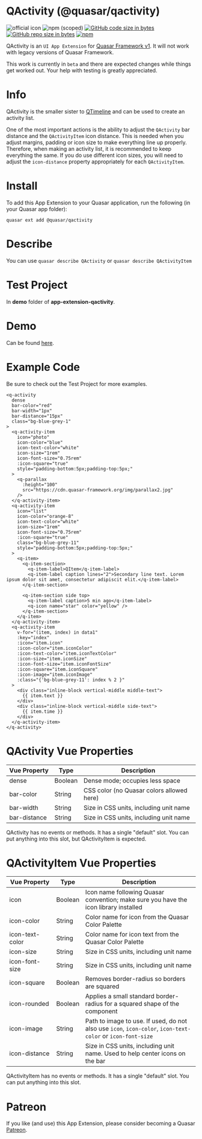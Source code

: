 QActivity (@quasar/qactivity)
===

![official icon](https://img.shields.io/badge/Quasar%201.0-Official%20UI%20App%20Extension-blue.svg)
![npm (scoped)](https://img.shields.io/npm/v/@quasar/quasar-app-extension-qactivity.svg?style=plastic)
[![GitHub code size in bytes](https://img.shields.io/github/languages/code-size/quasarframework/app-extension-qactivity.svg)]()
[![GitHub repo size in bytes](https://img.shields.io/github/repo-size/quasarframework/app-extension-qactivity.svg)]()
[![npm](https://img.shields.io/npm/dt/@quasar/quasar-app-extension-qactivity.svg)](https://www.npmjs.com/package/@quasar/quasar-app-extension-qactivity)

QActivity is an `UI App Extension` for [Quasar Framework v1](https://v1.quasar-framework.org/). It will not work with legacy versions of Quasar Framework.

This work is currently in `beta` and there are expected changes while things get worked out. Your help with testing is greatly appreciated.

# Info
QActivity is the smaller sister to [QTimeline](https://v1.quasar-framework.org/vue-components/timeline) and can be used to create an activity list.

One of the most important actions is the ability to adjust the `QActivity` bar distance and the `QActivityItem` icon distance. This is needed when you adjust margins, padding or icon size to make everything line up properly. Therefore, when making an activity list, it is recommended to keep everything the same. If you do use different icon sizes, you will need to adjust the `icon-distance` property appropriately for each `QActivityItem`.

# Install
To add this App Extension to your Quasar application, run the following (in your Quasar app folder):
```
quasar ext add @quasar/qactivity
```

# Describe
You can use `quasar describe QActivity` or `quasar describe QActivityItem`

# Test Project
In **demo** folder of **app-extension-qactivity**.

# Demo
Can be found [here](https://quasarframework.github.io/app-extension-qactivity/demo/dist/spa/#/).

# Example Code
Be sure to check out the Test Project for more examples.
```
<q-activity
  dense
  bar-color="red"
  bar-width="1px"
  bar-distance="15px"
  class="bg-blue-grey-1"
>
  <q-activity-item
    icon="photo"
    icon-color="blue"
    icon-text-color="white"
    icon-size="1rem"
    icon-font-size="0.75rem"
    :icon-square="true"
    style="padding-bottom:5px;padding-top:5px;"
  >
    <q-parallax
      :height="100"
      src="https://cdn.quasar-framework.org/img/parallax2.jpg"
    />
  </q-activity-item>
  <q-activity-item
    icon="list"
    icon-color="orange-8"
    icon-text-color="white"
    icon-size="1rem"
    icon-font-size="0.75rem"
    :icon-square="true"
    class="bg-blue-grey-11"
    style="padding-bottom:5px;padding-top:5px;"
  >
    <q-item>
      <q-item-section>
        <q-item-label>QItem</q-item-label>
        <q-item-label caption lines="2">Secondary line text. Lorem ipsum dolor sit amet, consectetur adipiscit elit.</q-item-label>
      </q-item-section>

      <q-item-section side top>
        <q-item-label caption>5 min ago</q-item-label>
        <q-icon name="star" color="yellow" />
      </q-item-section>
    </q-item>
  </q-activity-item>
  <q-activity-item
    v-for="(item, index) in data1"
    :key="index"
    :icon="item.icon"
    :icon-color="item.iconColor"
    :icon-text-color="item.iconTextColor"
    :icon-size="item.iconSize"
    :icon-font-size="item.iconFontSize"
    :icon-square="item.iconSquare"
    :icon-image="item.iconImage"
    :class="{'bg-blue-grey-11': index % 2 }"
  >
    <div class="inline-block vertical-middle middle-text">
      {{ item.text }}
    </div>
    <div class="inline-block vertical-middle side-text">
      {{ item.time }}
    </div>
  </q-activity-item>
</q-activity>
```

# QActivity Vue Properties
| Vue&nbsp;Property | Type	| Description |
|---|---|---|
| dense | Boolean | Dense mode; occupies less space |
| bar-color | String | CSS color (no Quasar colors allowed here) |
| bar-width | String | Size in CSS units, including unit name |
| bar-distance | String | Size in CSS units, including unit name |

QActivity has no events or methods. It has a single "default" slot. You can put anything into this slot, but QActivityItem is expected.

# QActivityItem Vue Properties
| Vue&nbsp;Property | Type	| Description |
|---|---|---|
| icon | Boolean | Icon name following Quasar convention; make sure you have the icon library installed |
| icon-color | String | Color name for icon from the Quasar Color Palette |
| icon-text-color | String | Color name for icon text from the Quasar Color Palette |
| icon-size | String | Size in CSS units, including unit name |
| icon-font-size | String | Size in CSS units, including unit name |
| icon-square | Boolean | Removes border-radius so borders are squared |
| icon-rounded | Boolean | Applies a small standard border-radius for a squared shape of the component |
| icon-image | String | Path to image to use. If used, do not also use `icon`, `icon-color`, `icon-text-color` or `icon-font-size` |
| icon-distance | String | Size in CSS units, including unit name. Used to help center icons on the bar |

QActivityItem has no events or methods. It has a single "default" slot. You can put anything into this slot.

# Patreon
If you like (and use) this App Extension, please consider becoming a Quasar [Patreon](https://www.patreon.com/quasarframework).

